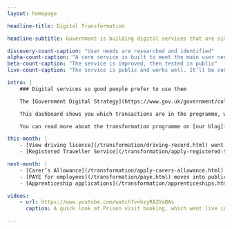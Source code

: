 ```yaml
---
layout: homepage

headline-title: Digital Transformation

headline-subtitle: Government is building digital services that are simpler, clearer and faster to use. We’re starting with these 25 services. You can follow our progress on this page.

discovery-count-caption: "User needs are researched and identified"
alpha-count-caption: "A core service is built to meet the main user needs"
beta-count-caption: "The service is improved, then tested in public"
live-count-caption: "The service is public and works well. It’ll be continually improved to meet user needs"

intro: |
    ### Digital services so good people prefer to use them

    The [Government Digital Strategy](https://www.gov.uk/government/collections/government-digital-strategy-reports-and-research) and [departmental digital strategies](https://www.gov.uk/government/collections/government-digital-strategy-reports-and-research#departmental-digital-strategies) commit us to the redesigning and rebuilding of 25 significant ‘exemplar’ services. We’re going to make them simpler, clearer and faster to use. All these are to meet the [Digital By Default Service Standard](https://www.gov.uk/service-manual/digital-by-default) by April 2014 and be completed by March 2015.

    This dashboard shows you which transactions are in the programme, what progress is being made, and the estimated scale of the digital service.

    You can read more about the transformation programme on [our blog](https://digitaltransformation.blog.gov.uk/).

this-month: |
    - [View driving licence](/transformation/driving-record.html) went live
    - [Registered Traveller Service](/transformation/apply-registered-traveller.html) public beta was released

next-month: |
    - [Carer’s Allowance](/transformation/apply-carers-allowance.html) goes live
    - [PAYE for employees](/transformation/paye.html) moves into public beta
    - [Apprenticeship applications](/transformation/apprenticeships.html) moves into public beta

videos:
    - url: https://www.youtube.com/watch?v=hzyRAZVaBAs
      caption: A quick look at Prison visit booking, which went live in September 2014

---
```

